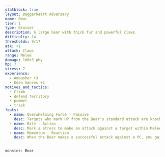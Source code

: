 ```yaml
---
statblock: true
layout: Daggerheart Adversary
name: Bear
tier: 1
type: Bruiser
description: A large bear with thick fur and powerful claws.
difficulty: 14
thresholds: 9/17
atk: +1
attack: Claws
range: Melee
damage: 1d8+3 phy
hp: 7
stress: 2
experience:
  - Ambusher +3
  - Keen Senses +2
motives_and_tactics:
  - Climb
  - defend territory
  - pummel
  - track
feats:
  - name: Overwhelming Force - Passive
    desc: Targets who mark HP from the Bear’s standard attack are knocked back to Very Close range.
  - name: Bite - Action
    desc: Mark a Stress to make an attack against a target within Melee range. On a success, deal 3d4+10 physical damage and the target is Restrained until they break free with a successful Strength Roll.
  - name: Momentum - Reaction
    desc: When the Bear makes a successful attack against a PC, you gain a Fear.
---
```


```statblock
monster: Bear
```